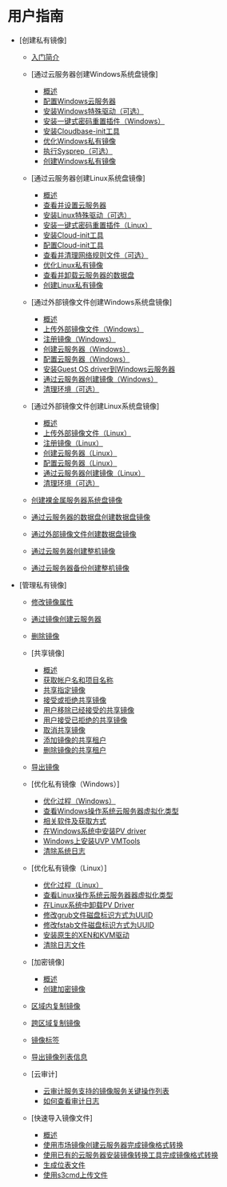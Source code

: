 # 用户指南

-   [创建私有镜像]
    -   [入门简介](入门简介.md)
    -   [通过云服务器创建Windows系统盘镜像]
        -   [概述](概述-通过云服务器创建Windows系统盘镜像.md)
        -   [配置Windows云服务器](配置Windows云服务器.md)
        -   [安装Windows特殊驱动（可选）](安装Windows特殊驱动（可选）.md)
        -   [安装一键式密码重置插件（Windows）](安装一键式密码重置插件（Windows）.md)
        -   [安装Cloudbase-init工具](安装Cloudbase-init工具.md)
        -   [优化Windows私有镜像](优化Windows私有镜像.md)
        -   [执行Sysprep（可选）](执行Sysprep（可选）.md)
        -   [创建Windows私有镜像](创建Windows私有镜像.md)

    -   [通过云服务器创建Linux系统盘镜像]
        -   [概述](概述-通过云服务器创建Linux系统盘镜像.md)
        -   [查看并设置云服务器](查看并设置云服务器.md)
        -   [安装Linux特殊驱动（可选）](安装Linux特殊驱动（可选）.md)
        -   [安装一键式密码重置插件（Linux）](安装一键式密码重置插件（Linux）.md)
        -   [安装Cloud-init工具](安装Cloud-init工具.md)
        -   [配置Cloud-init工具](配置Cloud-init工具.md)
        -   [查看并清理网络规则文件（可选）](查看并清理网络规则文件（可选）.md)
        -   [优化Linux私有镜像](优化Linux私有镜像.md)
        -   [查看并卸载云服务器的数据盘](查看并卸载云服务器的数据盘.md)
        -   [创建Linux私有镜像](创建Linux私有镜像.md)

    -   [通过外部镜像文件创建Windows系统盘镜像]
        -   [概述](概述-通过外部镜像文件创建Windows系统盘镜像.md)
        -   [上传外部镜像文件（Windows）](上传外部镜像文件（Windows）.md)
        -   [注册镜像（Windows）](注册镜像（Windows）.md)
        -   [创建云服务器（Windows）](创建云服务器（Windows）.md)
        -   [配置云服务器（Windows）](配置云服务器（Windows）.md)
        -   [安装Guest OS driver到Windows云服务器](安装Guest-OS-driver到Windows云服务器.md)
        -   [通过云服务器创建镜像（Windows）](通过云服务器创建镜像（Windows）.md)
        -   [清理环境（可选）](清理环境-Windows.md)

    -   [通过外部镜像文件创建Linux系统盘镜像]
        -   [概述](概述-通过外部镜像文件创建Linux系统盘镜像.md)
        -   [上传外部镜像文件（Linux）](上传外部镜像文件（Linux）.md)
        -   [注册镜像（Linux）](注册镜像（Linux）.md)
        -   [创建云服务器（Linux）](创建云服务器（Linux）.md)
        -   [配置云服务器（Linux）](配置云服务器（Linux）.md)
        -   [通过云服务器创建镜像（Linux）](通过云服务器创建镜像（Linux）.md)
        -   [清理环境（可选）](清理环境-Linux.md)

    -   [创建裸金属服务器系统盘镜像](创建裸金属服务器系统盘镜像.md)
    -   [通过云服务器的数据盘创建数据盘镜像](通过云服务器的数据盘创建数据盘镜像.md)
    -   [通过外部镜像文件创建数据盘镜像](通过外部镜像文件创建数据盘镜像.md)
    -   [通过云服务器创建整机镜像](通过云服务器创建整机镜像.md)
    -   [通过云服务器备份创建整机镜像](通过云服务器备份创建整机镜像.md)

-   [管理私有镜像]
    -   [修改镜像属性](修改镜像属性.md)
    -   [通过镜像创建云服务器](通过镜像创建云服务器.md)
    -   [删除镜像](删除镜像.md)
    -   [共享镜像]
        -   [概述](概述-共享镜像.md)
        -   [获取帐户名和项目名称](获取帐户名和项目名称.md)
        -   [共享指定镜像](共享指定镜像.md)
        -   [接受或拒绝共享镜像](接受或拒绝共享镜像.md)
        -   [用户移除已经接受的共享镜像](用户移除已经接受的共享镜像.md)
        -   [用户接受已拒绝的共享镜像](用户接受已拒绝的共享镜像.md)
        -   [取消共享镜像](取消共享镜像.md)
        -   [添加镜像的共享租户](添加镜像的共享租户.md)
        -   [删除镜像的共享租户](删除镜像的共享租户.md)

    -   [导出镜像](导出镜像.md)
    -   [优化私有镜像（Windows）]
        -   [优化过程（Windows）](优化过程（Windows）.md)
        -   [查看Windows操作系统云服务器虚拟化类型](查看Windows操作系统云服务器虚拟化类型.md)
        -   [相关软件及获取方式](相关软件及获取方式.md)
        -   [在Windows系统中安装PV driver](在Windows系统中安装PV-driver.md)
        -   [Windows上安装UVP VMTools](Windows上安装UVP-VMTools.md)
        -   [清除系统日志](清除系统日志.md)

    -   [优化私有镜像（Linux）]
        -   [优化过程（Linux）](优化过程（Linux）.md)
        -   [查看Linux操作系统云服务器器虚拟化类型](查看Linux操作系统云服务器器虚拟化类型.md)
        -   [在Linux系统中卸载PV Driver](在Linux系统中卸载PV-Driver.md)
        -   [修改grub文件磁盘标识方式为UUID](修改grub文件磁盘标识方式为UUID.md)
        -   [修改fstab文件磁盘标识方式为UUID](修改fstab文件磁盘标识方式为UUID.md)
        -   [安装原生的XEN和KVM驱动](安装原生的XEN和KVM驱动.md)
        -   [清除日志文件](清除日志文件.md)

    -   [加密镜像]
        -   [概述](概述-加密镜像.md)
        -   [创建加密镜像](创建加密镜像.md)

    -   [区域内复制镜像](区域内复制镜像.md)
    -   [跨区域复制镜像](跨区域复制镜像.md)
    -   [镜像标签](镜像标签.md)
    -   [导出镜像列表信息](导出镜像列表信息.md)
    -   [云审计]
        -   [云审计服务支持的镜像服务关键操作列表](云审计服务支持的镜像服务关键操作列表.md)
        -   [如何查看审计日志](如何查看审计日志.md)

    -   [快速导入镜像文件]
        -   [概述](概述-快速导入.md)
        -   [使用市场镜像创建云服务器完成镜像格式转换](使用市场镜像创建云服务器完成镜像格式转换.md)
        -   [使用已有的云服务器安装镜像转换工具完成镜像格式转换](使用已有的云服务器安装镜像转换工具完成镜像格式转换.md)
        -   [生成位表文件](生成位表文件.md)
        -   [使用s3cmd上传文件](使用s3cmd上传文件.md)



